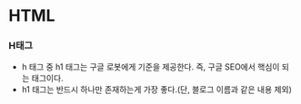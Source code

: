 # HTML

### H태그

- h 태그 중 h1 태그는 구글 로봇에게 기준을 제공한다. 즉, 구글 SEO에서 핵심이 되는 태그이다.
- h1 태그는 반드시 하나만 존재하는게 가장 좋다.(단, 블로그 이름과 같은 내용 제외)

